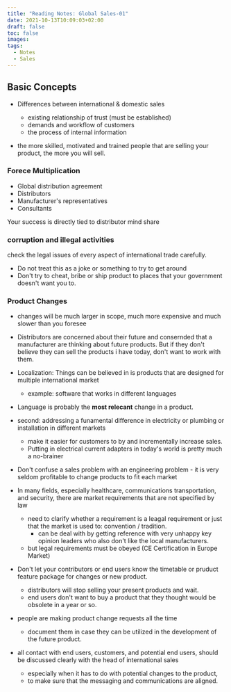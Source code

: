 ```yaml
---
title: "Reading Notes: Global Sales-01"
date: 2021-10-13T10:09:03+02:00
draft: false
toc: false
images:
tags:
  - Notes
  - Sales
---
```

## Basic Concepts

- Differences between international & domestic sales 
  - existing relationship of trust (must be established)
  - demands and workflow of customers
  - the process of internal information

- the more skilled, motivated and trained people that are selling your product, the more you will sell.

### Forece Multiplication
- Global distribution agreement
- Distributors
- Manufacturer's representatives
- Consultants

Your success is directly tied to distributor mind share

### corruption and illegal activities
check the legal issues of every aspect of international trade carefully.
- Do not treat this as a joke or something to try to get around
- Don't try to cheat, bribe or ship product to places that your government doesn't want you to.

### Product Changes 
- changes will be much larger in scope, much more expensive and much slower than you foresee

- Distributors are concerned about their future and consernded that a manufacturer are thinking about future products. But if they don't believe they can sell the products i have today, don't want to work with them.

- Localization: Things can be believed in is products that are designed for multiple international market
  - example: software that works in different languages

- Language is probably the **most relecant** change in a product.

- second: addressing a funamental difference in electricity or plumbing or installation in different markets
  - make it easier for customers to by and incrementally increase sales.
  - Putting in electrical current adapters in today's world is pretty much a no-brainer

- Don't confuse a sales problem with an engineering problem - it is very seldom profitable to change products to fit each market

- In many fields, especially healthcare, communications transportation, and security, there are market requirements that are not specified by law
  - need to clarify whether a requirement is a leagal requirement or just that the market is used to: convention / tradition.
    - can be deal with by getting reference with very unhappy key opinion leaders who also don't like the local manufacturers.
  - but legal requirements must be obeyed (CE Certification in Europe Market)

- Don't let your contributors or end users know the timetable or pruduct feature package for changes or new product.
  - distributors will stop selling your present products and wait.
  - end users don't want to buy a product that they thought would be obsolete in a year or so.

- people are making product change requests all the time
  - document them in case they can be utilized in the development of the future product.

- all contact with end users, customers, and potential end users, should be discussed clearly with the head of international sales 
  - especially when it has to do with potential changes to the product,
  - to make sure that the messaging and communications are aligned.
